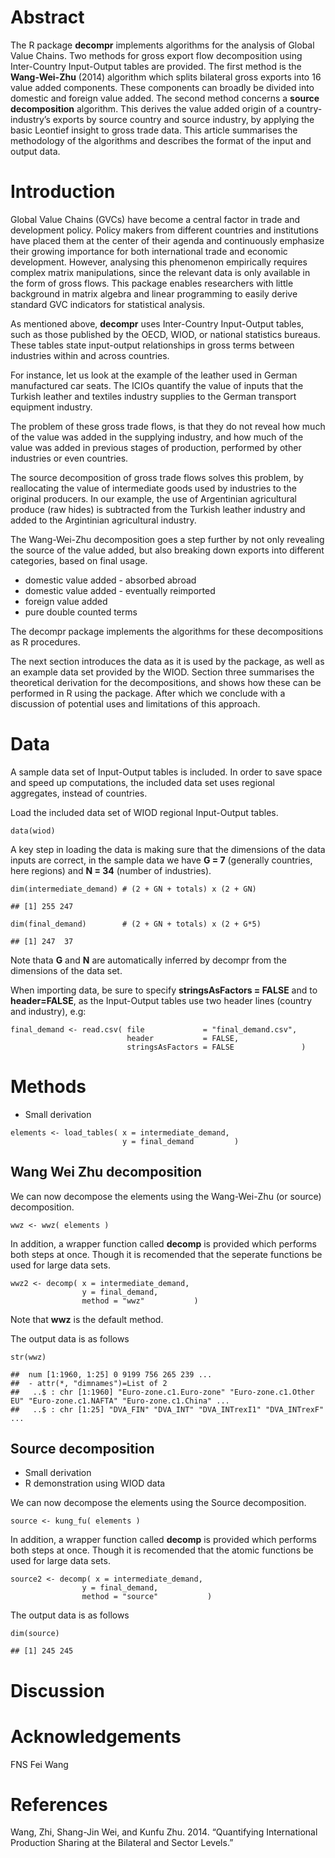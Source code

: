 Abstract
========

The R package **decompr** implements algorithms for the analysis of
Global Value Chains. Two methods for gross export flow decomposition
using Inter-Country Input-Output tables are provided. The first method
is the **Wang-Wei-Zhu** (2014) algorithm which splits bilateral gross
exports into 16 value added components. These components can broadly be
divided into domestic and foreign value added. The second method
concerns a **source decomposition** algorithm. This derives the value
added origin of a country-industry’s exports by source country and
source industry, by applying the basic Leontief insight to gross trade
data. This article summarises the methodology of the algorithms and
describes the format of the input and output data.

Introduction
============

Global Value Chains (GVCs) have become a central factor in trade and
development policy. Policy makers from different countries and
institutions have placed them at the center of their agenda and
continuously emphasize their growing importance for both international
trade and economic development. However, analysing this phenomenon
empirically requires complex matrix manipulations, since the relevant
data is only available in the form of gross flows. This package enables
researchers with little background in matrix algebra and linear
programming to easily derive standard GVC indicators for statistical
analysis.

As mentioned above, **decompr** uses Inter-Country Input-Output tables,
such as those published by the OECD, WIOD, or national statistics
bureaus. These tables state input-output relationships in gross terms
between industries within and across countries.

For instance, let us look at the example of the leather used in German
manufactured car seats. The ICIOs quantify the value of inputs that the
Turkish leather and textiles industry supplies to the German transport
equipment industry.

The problem of these gross trade flows, is that they do not reveal how
much of the value was added in the supplying industry, and how much of
the value was added in previous stages of production, performed by other
industries or even countries.

The source decomposition of gross trade flows solves this problem, by
reallocating the value of intermediate goods used by industries to the
original producers. In our example, the use of Argentinian agricultural
produce (raw hides) is subtracted from the Turkish leather industry and
added to the Argintinian agricultural industry.

The Wang-Wei-Zhu decomposition goes a step further by not only revealing
the source of the value added, but also breaking down exports into
different categories, based on final usage.

-   domestic value added - absorbed abroad
-   domestic value added - eventually reimported
-   foreign value added
-   pure double counted terms

The decompr package implements the algorithms for these decompositions
as R procedures.

The next section introduces the data as it is used by the package, as
well as an example data set provided by the WIOD. Section three
summarises the theoretical derivation for the decompositions, and shows
how these can be performed in R using the package. After which we
conclude with a discussion of potential uses and limitations of this
approach.

Data
====

A sample data set of Input-Output tables is included. In order to save
space and speed up computations, the included data set uses regional
aggregates, instead of countries.

Load the included data set of WIOD regional Input-Output tables.

    data(wiod)

A key step in loading the data is making sure that the dimensions of the
data inputs are correct, in the sample data we have **G = 7** (generally
countries, here regions) and **N = 34** (number of industries).

    dim(intermediate_demand) # (2 + GN + totals) x (2 + GN)

    ## [1] 255 247

    dim(final_demand)        # (2 + GN + totals) x (2 + G*5)

    ## [1] 247  37

Note thata **G** and **N** are automatically inferred by decompr from
the dimensions of the data set.

When importing data, be sure to specify **stringsAsFactors = FALSE** and
to **header=FALSE**, as the Input-Output tables use two header lines
(country and industry), e.g:

    final_demand <- read.csv( file             = "final_demand.csv",
                              header           = FALSE,
                              stringsAsFactors = FALSE               )

Methods
=======

-   Small derivation

<!-- -->

    elements <- load_tables( x = intermediate_demand,
                             y = final_demand         )

Wang Wei Zhu decomposition
--------------------------

We can now decompose the elements using the Wang-Wei-Zhu (or source)
decomposition.

    wwz <- wwz( elements )

In addition, a wrapper function called **decomp** is provided which
performs both steps at once. Though it is recomended that the seperate
functions be used for large data sets.

    wwz2 <- decomp( x = intermediate_demand,
                    y = final_demand,
                    method = "wwz"           )

Note that **wwz** is the default method.

The output data is as follows

    str(wwz)

    ##  num [1:1960, 1:25] 0 9199 756 265 239 ...
    ##  - attr(*, "dimnames")=List of 2
    ##   ..$ : chr [1:1960] "Euro-zone.c1.Euro-zone" "Euro-zone.c1.Other EU" "Euro-zone.c1.NAFTA" "Euro-zone.c1.China" ...
    ##   ..$ : chr [1:25] "DVA_FIN" "DVA_INT" "DVA_INTrexI1" "DVA_INTrexF" ...

Source decomposition
--------------------

-   Small derivation
-   R demonstration using WIOD data

We can now decompose the elements using the Source decomposition.

    source <- kung_fu( elements )

In addition, a wrapper function called **decomp** is provided which
performs both steps at once. Though it is recomended that the atomic
functions be used for large data sets.

    source2 <- decomp( x = intermediate_demand,
                    y = final_demand,
                    method = "source"           )

The output data is as follows

    dim(source)

    ## [1] 245 245

Discussion
==========

Acknowledgements
================

FNS Fei Wang

References
==========

Wang, Zhi, Shang-Jin Wei, and Kunfu Zhu. 2014. “Quantifying
International Production Sharing at the Bilateral and Sector Levels.”
